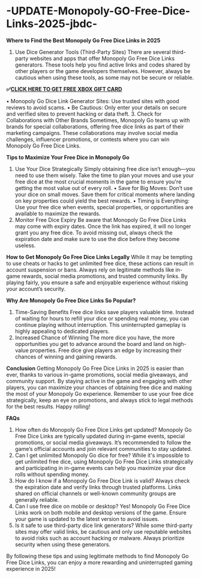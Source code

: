 # -UPDATE-Monopoly-GO-Free-Dice-Links-2025-jbdc-

**Where to Find the Best Monopoly Go Free Dice Links in 2025**
1. Use Dice Generator Tools (Third-Party Sites)
There are several third-party websites and apps that offer Monopoly Go Free Dice Links generators. These tools help you find active links and codes shared by other players or the game developers themselves. However, always be cautious when using these tools, as some may not be secure or reliable.

**✅[CLICK HERE TO GET FREE XBOX GIFT CARD](https://dealhubx.org/monopoly/)**

•	Monopoly Go Dice Link Generator Sites: Use trusted sites with good reviews to avoid scams.
•	Be Cautious: Only enter your details on secure and verified sites to prevent hacking or data theft.
3. Check for Collaborations with Other Brands
Sometimes, Monopoly Go teams up with brands for special collaborations, offering free dice links as part of their marketing campaigns. These collaborations may involve social media challenges, influencer promotions, or contests where you can win Monopoly Go Free Dice Links.

**Tips to Maximize Your Free Dice in Monopoly Go**
1. Use Your Dice Strategically
Simply obtaining free dice isn’t enough—you need to use them wisely. Take the time to plan your moves and use your free dice at the most crucial moments in the game to ensure you're getting the most value out of every roll.
•	Save for Big Moves: Don’t use your dice on small moves. Save them for critical moments where landing on key properties could yield the best rewards.
•	Timing is Everything: Use your free dice when events, special properties, or opportunities are available to maximize the rewards.
2. Monitor Free Dice Expiry
Be aware that Monopoly Go Free Dice Links may come with expiry dates. Once the link has expired, it will no longer grant you any free dice. To avoid missing out, always check the expiration date and make sure to use the dice before they become useless.

**How to Get Monopoly Go Free Dice Links Legally**
While it may be tempting to use cheats or hacks to get unlimited free dice, these actions can result in account suspension or bans. Always rely on legitimate methods like in-game rewards, social media promotions, and trusted community links.
By playing fairly, you ensure a safe and enjoyable experience without risking your account’s security.

**Why Are Monopoly Go Free Dice Links So Popular?**
1. Time-Saving Benefits
Free dice links save players valuable time. Instead of waiting for hours to refill your dice or spending real money, you can continue playing without interruption. This uninterrupted gameplay is highly appealing to dedicated players.
2. Increased Chance of Winning
The more dice you have, the more opportunities you get to advance around the board and land on high-value properties. Free dice give players an edge by increasing their chances of winning and gaining rewards.

**Conclusion**
Getting Monopoly Go Free Dice Links in 2025 is easier than ever, thanks to various in-game promotions, social media giveaways, and community support. By staying active in the game and engaging with other players, you can maximize your chances of obtaining free dice and making the most of your Monopoly Go experience.
Remember to use your free dice strategically, keep an eye on promotions, and always stick to legal methods for the best results. Happy rolling!

**FAQs**
1. How often do Monopoly Go Free Dice Links get updated?
Monopoly Go Free Dice Links are typically updated during in-game events, special promotions, or social media giveaways. It’s recommended to follow the game’s official accounts and join relevant communities to stay updated.
2. Can I get unlimited Monopoly Go dice for free?
While it's impossible to get unlimited free dice, using Monopoly Go Free Dice Links strategically and participating in in-game events can help you maximize your dice rolls without spending money.
3. How do I know if a Monopoly Go Free Dice Link is valid?
Always check the expiration date and verify links through trusted platforms. Links shared on official channels or well-known community groups are generally reliable.
4. Can I use free dice on mobile or desktop?
Yes! Monopoly Go Free Dice Links work on both mobile and desktop versions of the game. Ensure your game is updated to the latest version to avoid issues.
5. Is it safe to use third-party dice link generators?
While some third-party sites may offer valid links, be cautious and only use reputable websites to avoid risks such as account hacking or malware. Always prioritize security when using these generators.

By following these tips and using legitimate methods to find Monopoly Go Free Dice Links, you can enjoy a more rewarding and uninterrupted gaming experience in 2025!
